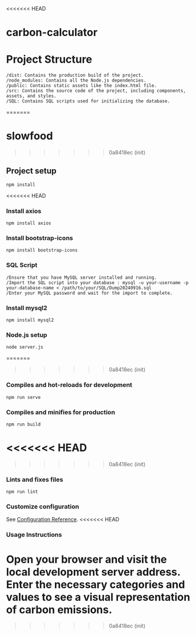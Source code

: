 <<<<<<< HEAD
# carbon-calculator

# Project Structure
```
/dist: Contains the production build of the project.
/node_modules: Contains all the Node.js dependencies.
/public: Contains static assets like the index.html file.
/src: Contains the source code of the project, including components, assets, and styles.
/SQL: Contains SQL scripts used for initializing the database.
```
=======
# slowfood

>>>>>>> 0a8418ec (init)
## Project setup
```
npm install
```
<<<<<<< HEAD
### Install axios
```
npm install axios
```
### Install bootstrap-icons
```
npm install bootstrap-icons
```
### SQL Script
```
/Ensure that you have MySQL server installed and running.
/Import the SQL script into your database : mysql -u your-username -p your-database-name < /path/to/your/SQL/Dump20240916.sql
/Enter your MySQL password and wait for the import to complete.
```
### Install mysql2
```
npm install mysql2
```
### Node.js setup
```
node server.js
```
=======

>>>>>>> 0a8418ec (init)
### Compiles and hot-reloads for development
```
npm run serve
```

### Compiles and minifies for production
```
npm run build
```
<<<<<<< HEAD
=======

>>>>>>> 0a8418ec (init)
### Lints and fixes files
```
npm run lint
```

### Customize configuration
See [Configuration Reference](https://cli.vuejs.org/config/).
<<<<<<< HEAD

### Usage Instructions
Open your browser and visit the local development server address. Enter the necessary categories and values to see a visual representation of carbon emissions.
=======
>>>>>>> 0a8418ec (init)

